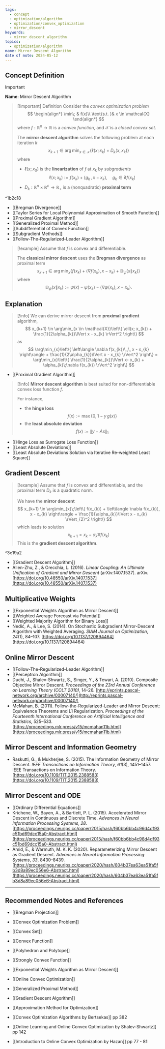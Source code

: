 ```yaml
---
tags:
  - concept
  - optimization/algorithm
  - optimization/convex_optimization
  - mirror_descent
keywords:
  - mirror_descent_algorithm
topics:
  - optimization/algorithm
name: Mirror Descent Algorithm
date of note: 2024-05-12
---
```


## Concept Definition

>[!important]
>**Name**: Mirror Descent Algorithm

>[!important] Definition
>Consider the *convex optimization problem*
>$$
>\begin{align*}
> \min\; & f(x)\\
> \text{s.t. }& x \in \mathcal{X}
>\end{align*}
>$$
>where $f: \mathbb{R}^{n}\to \mathbb{R}$ is a *convex function*, and $\mathcal{X}$ is a *closed convex set*.
>
>The **mirror descent algorithm** solves the following problem at each iteration $k$
>$$
>x_{k+1} \in \arg\min_{x \in \mathcal{X}}\left\{ \ell(x; x_{k}) + D_{k}(x, x_{k}) \right\} 
>$$
>where
>-  $\ell(x;x_{0})$ is the **linearization** of $f$ at $x_{k}$ by *subgradients* $$\ell(x; x_{k}) := f(x_{k}) + \left\langle  g_{k}\,,\, x - x_{k}    \right\rangle, \quad g_{k} \in \partial f(x_{k})$$
>- $D_{k}: \mathbb{R}^n \times \mathbb{R}^n \to \mathbb{R}_{+}$ is a (nonquadratic) **proximal term** 

^1b2c18


- [[Bregman Divergence]]
- [[Taylor Series for Local Polynomial Approximation of Smooth Function]]
- [[Proximal Gradient Algorithm]]
- [[Generalized Proximal Method]]
- [[Subdifferential of Convex Function]]
- [[Subgradient Methods]]
- [[Follow-The-Regularized-Leader Algorithm]]

>[!example]
>Assume that $f$ is convex and differentiable.
>
>The **classical mirror descent** uses the **Bregman divergence** as proximal term
>$$
>x_{k+1} \in \arg\min_{x} \left\{ f(x_{k}) + \left\langle \nabla f(x_{k}) , x - x_{k} \right\rangle + \mathbb{D}_{\psi}\left(  x\left\|\right. x_{k} \right) \right\} 
>$$
>where
>$$
>\mathbb{D}_{\psi}\left(  x\left\|\right. x_{k} \right) := \psi(x) - \psi(x_{k}) - \left\langle \nabla \psi(x_{k}) , x - x_{k} \right\rangle.
>$$




## Explanation

>[!info]
>We can derive mirror descent from **proximal gradient** algorithm, 
>$$
>x_{k+1} \in \arg\min_{x \in \mathcal{X}}\left\{ \ell(x; x_{k}) + \frac{1}{2\alpha_{k}}\lVert x - x_{k} \rVert^2  \right\} 
>$$
>as
>$$
>\arg\min_{x}\left\{   \left\langle  \nabla f(x_{k})\,,\, x - x_{k} \right\rangle + \frac{1}{2\alpha_{k}}\lVert x - x_{k} \rVert^2 \right\}  = \arg\min_{x}\left\{  \frac{1}{2\alpha_{k}}\lVert x- x_{k} + \alpha_{k}\;\nabla f(x_{k}) \rVert^2 \right\}
>$$

- [[Proximal Gradient Algorithm]]

>[!info]
>**Mirror descent algorithm** is best suited for non-differentiable convex loss function $f$.
>
>For instance,
>- the **hinge loss** $$f(x) := \max\left\{0, 1 - y\,g(x) \right\} $$
>- the **least absolute deviation** $$f(x) := \lVert y - Ax \rVert_{1}$$

- [[Hinge Loss as Surrogate Loss Function]]
- [[Least Absolute Deviations]]
- [[Least Absolute Deviations Solution via Iterative Re-weighted Least Square]]


## Gradient Descent 

>[!example]
>Assume that $f$ is convex and differentiable, and the proximal term $D_{k}$ is a quadratic norm.
>
> We have the **mirror descent**
>$$
>x_{k+1} \in \arg\min_{x}\;\left\{ f(x_{k}) + \left\langle \nabla f(x_{k}), x - x_{k}  \right\rangle + \frac{1}{\alpha_{k}}\lVert x - x_{k} \rVert_{2}^2 \right\} 
>$$
>which leads to solution
>$$
>x_{k+1} = x_{k} - \alpha_{k} \nabla f(x_{k})
>$$
>This is the **gradient descent algorithm.**

^3e19a2

- [[Gradient Descent Algorithm]]
- Allen-Zhu, Z., & Orecchia, L. (2016). _Linear Coupling: An Ultimate Unification of Gradient and Mirror Descent_ (arXiv:1407.1537). arXiv. [https://doi.org/10.48550/arXiv.1407.1537](https://doi.org/10.48550/arXiv.1407.1537)


## Multiplicative Weights

- [[Exponential Weights Algorithm as Mirror Descent]]
- [[Weighted Average Forecast via Potential]]
- [[Weighted Majority Algorithm for Binary Loss]]
- Nedić, A., & Lee, S. (2014). On Stochastic Subgradient Mirror-Descent Algorithm with Weighted Averaging. _SIAM Journal on Optimization_, _24_(1), 84–107. [https://doi.org/10.1137/120894464](https://doi.org/10.1137/120894464)


## Online Mirror Descent

- [[Follow-The-Regularized-Leader Algorithm]]
- [[Perceptron Algorithm]]
- Duchi, J., Shalev-Shwartz, S., Singer, Y., & Tewari, A. (2010). Composite Objective Mirror Descent. _Proceedings of the 23rd Annual Conference on Learning Theory (COLT 2010)_, 14–26. [http://eprints.pascal-network.org/archive/00007140/](http://eprints.pascal-network.org/archive/00007140/)
- McMahan, B. (2011). Follow-the-Regularized-Leader and Mirror Descent: Equivalence Theorems and L1 Regularization. _Proceedings of the Fourteenth International Conference on Artificial Intelligence and Statistics_, 525–533. [https://proceedings.mlr.press/v15/mcmahan11b.html](https://proceedings.mlr.press/v15/mcmahan11b.html)


## Mirror Descent and Information Geometry

- Raskutti, G., & Mukherjee, S. (2015). The Information Geometry of Mirror Descent. _IEEE Transactions on Information Theory_, _61_(3), 1451–1457. IEEE Transactions on Information Theory. [https://doi.org/10.1109/TIT.2015.2388583](https://doi.org/10.1109/TIT.2015.2388583)


## Mirror Descent and ODE

- [[Ordinary Differential Equations]]
- Krichene, W., Bayen, A., & Bartlett, P. L. (2015). Accelerated Mirror Descent in Continuous and Discrete Time. _Advances in Neural Information Processing Systems_, _28_. [https://proceedings.neurips.cc/paper/2015/hash/f60bb6bb4c96d4df93c51bd69dcc15a0-Abstract.html](https://proceedings.neurips.cc/paper/2015/hash/f60bb6bb4c96d4df93c51bd69dcc15a0-Abstract.html)
- Amid, E., & Warmuth, M. K. K. (2020). Reparameterizing Mirror Descent as Gradient Descent. _Advances in Neural Information Processing Systems_, _33_, 8430–8439. [https://proceedings.neurips.cc/paper/2020/hash/604b37ea63ea51fa5fb3d8a89ec056e6-Abstract.html](https://proceedings.neurips.cc/paper/2020/hash/604b37ea63ea51fa5fb3d8a89ec056e6-Abstract.html)



-----------
##  Recommended Notes and References


- [[Bregman Projection]]
- [[Convex Optimization Problem]]
- [[Convex Set]]
- [[Convex Function]]
- [[Polyhedron and Polytope]]
- [[Strongly Convex Function]]

- [[Exponential Weights Algorithm as Mirror Descent]]
- [[Online Convex Optimization]]

- [[Generalized Proximal Method]]
- [[Gradient Descent Algorithm]]
- [[Approximation Method for Optimization]]

- [[Convex Optimization Algorithms by Bertsekas]] pp 382
- [[Online Learning and Online Convex Optimization by Shalev-Shwartz]] pp 142
- [[Introduction to Online Convex Optimization by Hazan]] pp 77 - 81